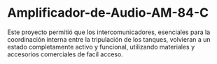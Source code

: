 # Amplificador-de-Audio-AM-84-C
Este proyecto permitió que los intercomunicadores, esenciales para la coordinación interna entre la tripulación de los tanques, volvieran a un estado completamente activo y funcional, utilizando materiales y accesorios comerciales de facil acceso.
